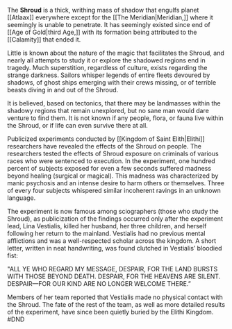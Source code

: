 The **Shroud** is a thick, writhing mass of shadow that engulfs planet [[Atlaax]] everywhere except for the [[The Meridian|Meridian,]] where it seemingly is unable to penetrate. It has seemingly existed since end of [[Age of Gold|third Age,]] with its formation being attributed to the [[Calamity]] that ended it.

Little is known about the nature of the magic that facilitates the Shroud, and nearly all attempts to study it or explore the shadowed regions end in tragedy. Much superstition, regardless of culture, exists regarding the strange darkness. Sailors whisper legends of entire fleets devoured by shadows, of ghost ships emerging with their crews missing, or of terrible beasts diving in and out of the Shroud. 

 It is believed, based on tectonics, that there may be landmasses within the shadowy regions that remain unexplored, but no sane man would dare venture to find them. It is not known if any people, flora, or fauna live within the Shroud, or if life can even survive there at all.

Publicized experiments conducted by [[Kingdom of Saint Elith|Elithi]] researchers have revealed the effects of the Shroud on people. The researchers tested the effects of Shroud exposure on criminals of various races who were sentenced to execution. In the experiment, one hundred percent of subjects exposed for even a few seconds suffered madness beyond healing (surgical or magical). This madness was characterized by manic psychosis and an intense desire to harm others or themselves. Three of every four subjects whispered similar incoherent ravings in an unknown language. 

The experiment is now famous among sciographers (those who study the Shroud), as publicization of the findings occurred only after the experiment lead, Lina Vestialis, killed her husband, her three children, and herself following her return to the mainland. Vestialis had no previous mental afflictions and was a well-respected scholar across the kingdom. A short letter, written in neat handwriting, was found clutched in Vestialis’ bloodied fist:

"ALL YE WHO REGARD MY MESSAGE, 
DESPAIR, FOR THE LAND BURSTS WITH THOSE BEYOND DEATH. 
DESPAIR, FOR THE HEAVENS ARE SILENT. 
DESPAIR—FOR OUR KIND ARE NO LONGER WELCOME THERE.” 

Members of her team reported that Vestialis made no physical contact with the Shroud. The fate of the rest of the team, as well as more detailed results of the experiment, have since been quietly buried by the Elithi Kingdom.
#DND